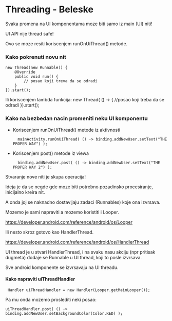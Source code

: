 # Threading - Beleske

Svaka promena na UI komponentama moze biti samo iz main (UI) niti!

UI API nije thread safe!

Ovo se moze resiti koriscenjem runOnUiThread() metode.

### Kako pokrenuti novu nit

	new Thread(new Runnable() {
	    @Override
	    public void run() {
	        // posao koji treva da se odradi
	    }
	}).start();

Ili koriscenjem lambda funkcija:
	new Thread( () -> {
        //posao koji treba da se odradi
    }).start();


### Kako na bezbedan nacin promeniti neku UI komponentu

* Koriscenjem runOnUiThread() metode iz aktivnosti

		mainActivity.runOnUiThread( () -> binding.addNewUser.setText("THE PROPER WAY") );

* Koriscenjem post() metode iz viewa

		binding.addNewUser.post( () -> binding.addNewUser.setText("THE PROPER WAY 2") );


Stvaranje nove niti je skupa operacija!

Ideja je da se negde gde moze biti potrebno pozadinsko procesiranje, inicijalno kreira nit.

A onda joj se naknadno dostavljaju zadaci (Runnables) koje ona izvrsava.

Mozemo je sami napraviti a mozemo koristiti i Looper.

https://developer.android.com/reference/android/os/Looper 

Ili nesto skroz gotovo kao HandlerThread.

https://developer.android.com/reference/android/os/HandlerThread

UI thread je u stvari HandlerThread, i na svaku nasu akciju (npr pritisak dugmeta) dodaje se Runnable u UI thread, koji to posle izvrsava.

Sve android komponente se izvrsavaju na UI threadu.

#### Kako napraviti uiThreadHandler

	 Handler uiThreadHandler = new Handler(Looper.getMainLooper());

Pa mu onda mozemo proslediti neki posao:

	uiThreadHandler.post( () -> binding.addNewUser.setBackgroundColor(Color.RED) );

